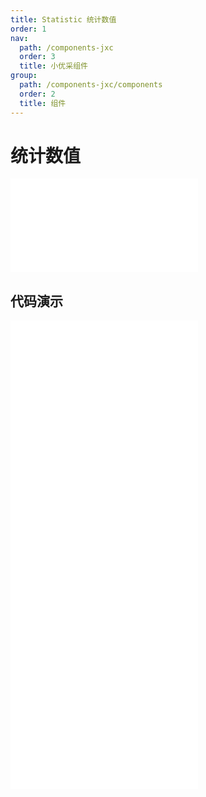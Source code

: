 ```yaml
---
title: Statistic 统计数值
order: 1
nav:
  path: /components-jxc
  order: 3
  title: 小优采组件
group:
  path: /components-jxc/components
  order: 2
  title: 组件
---
```


# 统计数值

<div>
<embed src="@docs-common/statistic/index.md"></embed>
</div>
        
## 代码演示

<Row gutter=8>

  <Col span=12>
    
  <div class="code-box"><embed src="@abiz-rc-jxc/statistic/demo/basic-statistic-jxc.md"></embed></div>
          
  <div class="code-box"><embed src="@abiz-rc-jxc/statistic/demo/card-statistic-jxc.md"></embed></div>
          
  </Col>
          
  <Col span=12>
    
  <div class="code-box"><embed src="@abiz-rc-jxc/statistic/demo/unit-statistic-jxc.md"></embed></div>
          
  <div class="code-box"><embed src="@abiz-rc-jxc/statistic/demo/countdown-statistic-jxc.md"></embed></div>
          
  </Col>
          
</Row>
        
<div><embed src="@docs-common/statistic/index-api.md"></embed><div>
